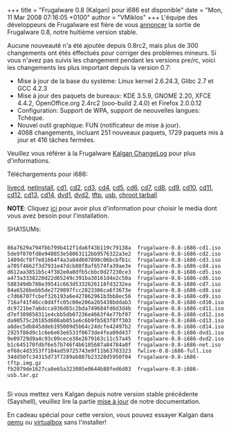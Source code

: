 +++
title = "Frugalware 0.8 (Kalgan) pour i686 est disponible"
date = "Mon, 11 Mar 2008 07:16:05 +0100"
author = "VMiklos"
+++
L'équipe des développeurs de Frugalware est fière de vous [annoncer](/news/91) la sortie de Frugalware 0.8, notre huitième version stable.  

 Aucune nouveauté n'a été ajoutée depuis 0.8rc2, mais plus de 300 changements ont étés éffectués pour corriger des problèmes mineurs.
 Si vous n'avez pas suivis les changement pendant les versions pre/rc, voici les changements les plus important depuis la version 0.7:  

* Mise à jour de la base du système: Linux kernel 2.6.24.3, Glibc 2.7 et GCC 4.2.3
* Mise à jour des paquets de bureaux: KDE 3.5.9, GNOME 2.20, XFCE 4.4.2, OpenOffice.org 2.4rc2 (ooo-build 2.4.0) et Firefox 2.0.0.12
* Configuration: Support de WPA, support de neouvelles langues: Tchèque.
* Nouvel outil graphique: FUN (notificateur de mise à jour).
* 4068 changements, incluant 251 nouveaux paquets, 1729 paquets mis à jour et 416 tâches fermées.


 Veuillez vous référer à la Frugalware [Kalgan ChangeLog](http://ftp.frugalware.org/pub/frugalware/frugalware-0.8/ChangeLog.txt) pour plus d'informations.  

 Téléchargements pour i686:  

[livecd](/download/frugalware-0.8-iso/fwlive-0.8-i686-full.iso),
 [netinstall](/download/frugalware-0.8-iso/frugalware-0.8-i686-net.iso),
 [cd1](/download/frugalware-0.8-iso/frugalware-0.8-i686-cd1.iso),
 [cd2](/download/frugalware-0.8-iso/frugalware-0.8-i686-cd2.iso),
 [cd3](/download/frugalware-0.8-iso/frugalware-0.8-i686-cd3.iso),
 [cd4](/download/frugalware-0.8-iso/frugalware-0.8-i686-cd4.iso),
 [cd5](/download/frugalware-0.8-iso/frugalware-0.8-i686-cd5.iso),
 [cd6](/download/frugalware-0.8-iso/frugalware-0.8-i686-cd6.iso),
 [cd7](/download/frugalware-0.8-iso/frugalware-0.8-i686-cd7.iso),
 [cd8](/download/frugalware-0.8-iso/frugalware-0.8-i686-cd8.iso),
 [cd9](/download/frugalware-0.8-iso/frugalware-0.8-i686-cd9.iso),
 [cd10](/download/frugalware-0.8-iso/frugalware-0.8-i686-cd10.iso),
 [cd11](/download/frugalware-0.8-iso/frugalware-0.8-i686-cd11.iso),
 [cd12](/download/frugalware-0.8-iso/frugalware-0.8-i686-cd12.iso),
 [cd13](/download/frugalware-0.8-iso/frugalware-0.8-i686-cd13.iso),
 [cd14](/download/frugalware-0.8-iso/frugalware-0.8-i686-cd14.iso),
 [dvd1](/download/frugalware-0.8-iso/frugalware-0.8-i686-dvd1.iso),
 [dvd2](/download/frugalware-0.8-iso/frugalware-0.8-i686-dvd2.iso),
 [tftp](/download/frugalware-0.8-iso/frugalware-0.8-i686-tftp.img.gz),
 [usb](/download/frugalware-0.8-iso/frugalware-0.8-i686-usb.tar.gz),
 [chroot tarball](/download/frugalware-0.8-iso/fwchroot-0.8-i686.tar.bz2)
  

**NOTE**: Cliquez [ici](/docs/install#_choosing_installation_flavor) pour avoir plus d'information pour choisir le media dont vous avez besoin pour l'installation.  

 SHA1SUMs:
 
```

86a7629a794fbb799b412f1da6f43b119c79138a  frugalware-0.8-i686-cd1.iso
5de9f070fd8e940853e58063112bb9576322a3e2  frugalware-0.8-i686-cd2.iso
1409dcf8f7e81664f4a3a84d607898c06bcbfb1c  frugalware-0.8-i686-cd3.iso
a705f4662f3d7931e47dcb88f8af6574fa39ae3e  frugalware-0.8-i686-cd4.iso
d612aa3851b5c4f382e0a0dfb5cbbc0d27230ce3  frugalware-0.8-i686-cd5.iso
a473a3338220d22d65249c391ba30161d4e2c50a  frugalware-0.8-i686-cd6.iso
588349db788e39541c663d5332626118fd3232ea  frugalware-0.8-i686-cd7.iso
84a6526bebb5de2729897fcc2823386ca6f3673e  frugalware-0.8-i686-cd8.iso
c7d66707fcbef326193a6e427862961b3bb8ec56  frugalware-0.8-i686-cd9.iso
716af41f46cc0d4ffc05c00e206a265438bddab3  frugalware-0.8-i686-cd10.iso
dc9721be7a6dcca936d65c2bda749684fd6d3d4b  frugalware-0.8-i686-cd11.iso
d7ef389858311e4cbb5db07236e4663f4e77bf07  frugalware-0.8-i686-cd12.iso
da90575c20185d608ab051e6c6b9fb583f8ff303  frugalware-0.8-i686-cd13.iso
a8dec5db845ddeb195009d5b64c24dcfe42497b2  frugalware-0.8-i686-cd14.iso
2925f86d9c1c6e6e63e6533f0673de4fea09d437  frugalware-0.8-i686-dvd1.iso
9e09729d9a4c93c09cece38e2679163c11c57a45  frugalware-0.8-i686-dvd2.iso
b1c645170fdbf6e57b746f4b6185687a84784a0f  frugalware-0.8-i686-net.iso
ef68c4d3353ff104ad59725743e9f11b63703323  fwlive-0.8-i686-full.iso
34dd50fc34315d73f7289ab887b23328d5950f04  frugalware-0.8-i686-tftp.img.gz
fb2079de1627ca0e65a323005e0644b88fed6d03  frugalware-0.8-i686-usb.tar.gz
            
```

 Si vous mettez vers Kalgan depuis notre version stable précédente (Sayshell), veuillez lire la partie [mise à jour](http://frugalware.org/docs/stable/upgrade) de notre documentation.  

 En cadeau spécial pour cette version, vous pouvez essayer Kalgan dans [qemu](/download/frugalware-0.8-iso/frugalware-0.8-i686-qemu.img.lzma) ou [virtualbox](/download/frugalware-0.8-iso/frugalware-0.8-i686-virtualbox.vdi.lzma) sans l'installer!  
